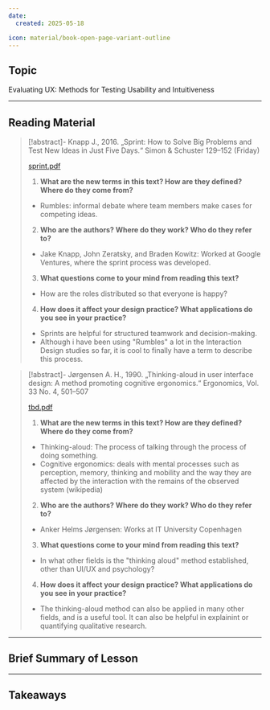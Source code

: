 ```yaml
---
date:
  created: 2025-05-18

icon: material/book-open-page-variant-outline
---
```


## Topic
Evaluating UX: Methods for Testing Usability and Intuitiveness

___

## Reading Material

>[!abstract]- Knapp J., 2016. „Sprint: How to Solve Big Problems and Test New Ideas in Just Five Days.“ Simon & Schuster 129–152 (Friday)
>
>[sprint.pdf](texts/week9/sprint.pdf)
>
>1) **What are the new terms in this text? How are they defined? Where do they come from?** 
>
>- Rumbles: informal debate where team members make cases for competing ideas.
>
>2) **Who are the authors? Where do they work? Who do they refer to?**
>
>- Jake Knapp, John Zeratsky, and Braden Kowitz: Worked at Google Ventures, where the sprint process was developed.
>
>3) **What questions come to your mind from reading this text?**
>
>- How are the roles distributed so that everyone is happy?
>
>4) **How does it affect your design practice? What applications do you see in your practice?**
>
>- Sprints are helpful for structured teamwork and decision-making.
>- Although i have been using "Rumbles" a lot in the Interaction Design studies so far, it is cool to finally have a term to describe this process.
>

>[!abstract]- Jørgensen A. H., 1990. „Thinking-aloud in user interface design: A method promoting cognitive ergonomics.“ Ergonomics, Vol. 33 No. 4, 501–507
>
>[tbd.pdf](texts/week9/ergonomics.pdf)
>
>1) **What are the new terms in this text? How are they defined? Where do they come from?** 
>
>- Thinking-aloud: The process of talking through the process of doing something.
>- Cognitive ergonomics: deals with mental processes such as perception, memory, thinking and mobility and the way they are affected by the interaction with the remains of the observed system (wikipedia)
>
>2) **Who are the authors? Where do they work? Who do they refer to?**
>
>-  Anker Helms Jørgensen: Works at IT University Copenhagen
>
>3) **What questions come to your mind from reading this text?**
>
>- In what other fields is the "thinking aloud" method established, other than UI/UX and psychology?
>
>4) **How does it affect your design practice? What applications do you see in your practice?**
>
>- The thinking-aloud method can also be applied in many other fields, and is a useful tool. It can also be helpful in explainint or quantifying qualitative research.
>

___

## Brief Summary of Lesson

___

## Takeaways
